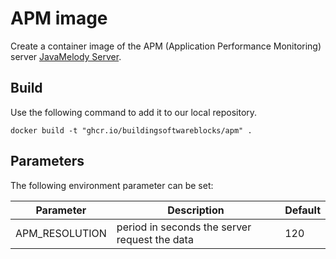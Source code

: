 # APM image

Create a container image of the APM (Application Performance Monitoring)
server [JavaMelody Server](https://github.com/javamelody/javamelody/wiki/UserGuideAdvanced).

## Build

Use the following command to add it to our local repository.

```console
docker build -t "ghcr.io/buildingsoftwareblocks/apm" .
```

## Parameters

The following environment parameter can be set:

| Parameter      | Description                                   | Default |
|----------------|-----------------------------------------------|---------|
| APM_RESOLUTION | period in seconds the server request the data | 120     |


